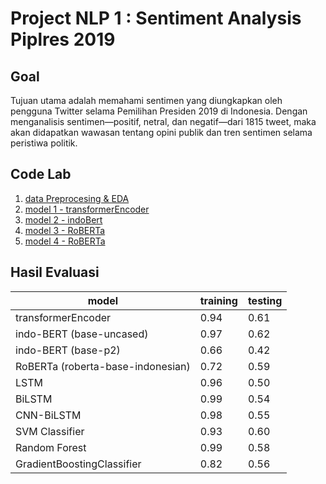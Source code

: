 # Project NLP 1 : Sentiment Analysis Piplres 2019

## Goal

Tujuan utama adalah memahami sentimen yang diungkapkan oleh pengguna Twitter selama Pemilihan Presiden 2019 di Indonesia. 
Dengan menganalisis sentimen—positif, netral, dan negatif—dari 1815 tweet, maka akan didapatkan wawasan tentang opini publik dan tren sentimen selama peristiwa politik.

## Code Lab
1. [data Preprocesing & EDA](data_preprocessing_n_EDA.ipynb)
2. [model 1 - transformerEncoder](model_01_transformerEncoder.ipynb)
3. [model 2 - indoBert](model_02_indoBert.ipynb)
4. [model 3 - RoBERTa](model_03_RoBERTa.ipynb)
5. [model 4 - RoBERTa](model_03_RoBERTa.ipynb)

## Hasil Evaluasi
| model                        | training | testing |
|------------------------------|----------|---------|
| transformerEncoder           | 0.94     | 0.61    |
| indo-BERT (base-uncased)     | 0.97     | 0.62    |
| indo-BERT (base-p2)          | 0.66     | 0.42    |
| RoBERTa (roberta-base-indonesian) | 0.72 | 0.59    |
| LSTM                         | 0.96     | 0.50    |
| BiLSTM                       | 0.99     | 0.54    |
| CNN-BiLSTM                   | 0.98     | 0.55    |
| SVM Classifier               | 0.93     | 0.60    |
| Random Forest                | 0.99     | 0.58    |
| GradientBoostingClassifier   | 0.82     | 0.56    |
